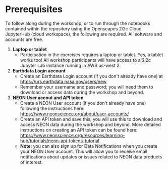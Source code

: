 # Prerequisites

To follow along during the workshop, or to run through the notebooks contained within the repository using the Openscapes 2i2c Cloud JupyterHub (cloud workspace), the following are required. All software and accounts are free.

1. **Laptop or tablet**
    - Participation in the exercises requires a laptop or tablet. Yes, a tablet works too! All workshop participants will have access to a 2i2c Jupyter Lab instance running in AWS us-west 2.  
2. **Earthdata Login account**  
    - Create an Earthdata Login account (if you don't already have one) at <https://urs.earthdata.nasa.gov/users/new>
    - Remember your username and password; you will need them to download or access data during the workshop and beyond.
3. **NEON User accout and API token**
    - Create a NEON User account (if you don't already have one) following the instructions here: <https://www.neonscience.org/about/user-accounts/>
    - Create an API token and save this; you will use this to download and access NEON data during the workshop and beyond. More detailed instructions on creating an API token can be found here: <https://www.neonscience.org/resources/learning-hub/tutorials/neon-api-tokens-tutorial>
    - **Note**: you can also sign up for Data Notifications when you create your NEON User account. This will allow you to receive email notifications about updates or issues related to NEON data products of interest.